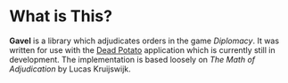 # What is This?

__Gavel__ is a library which adjudicates orders in the game _Diplomacy_. It was written for use with the [Dead Potato](http://deadpotato.org) application which is currently still in development. The implementation is based loosely on _The Math of Adjudication_ by Lucas Kruijswijk.